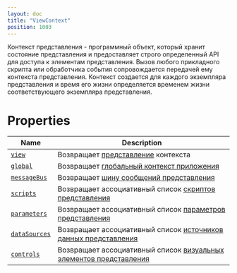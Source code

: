 ```yaml
---
layout: doc
title: "ViewContext"
position: 1003
---
```


Контекст представления - программный объект, который хранит состояние представления и предоставляет
строго определенный API для доступа к элементам представления. Вызов любого прикладного скрипта или
обработчика события сопровождается передачей ему контекста представления. Контекст создается для
каждого экземпляра представления и время его жизни определяется временем жизни соответствующего
экземпляра представления.

# Properties

|Name|Description|
|----|---------|
|[`view`](ViewContext.view/)|Возвращает [представление](../Elements/View/) контекста|
|[`global`](ViewContext.global/)|Возвращает [глобальный контекст приложения](../GlobalContext/)|
|[`messageBus`](ViewContext.messageBus/)|Возвращает [шину сообщений представления](../MessageBus/)|
|[`scripts`](ViewContext.scripts/)|Возвращает ассоциативный список [скриптов представления](../Script/)|
|[`parameters`](ViewContext.parameters/)|Возвращает ассоциативный список [параметров представления](../Parameters/)|
|[`dataSources`](ViewContext.dataSources/)|Возвращает ассоциативный список [источников данных представления](../DataSources/BaseDataSource/)|
|[`controls`](ViewContext.controls/)|Возвращает ассоциативный список [визуальных элементов представления](../Elements/Element/)|
